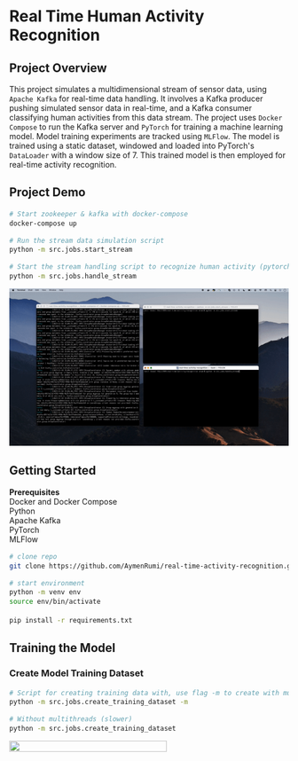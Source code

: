 # Real Time Human Activity Recognition

## Project Overview
This project simulates a multidimensional stream of sensor data, using `Apache Kafka` for real-time data handling. It involves a Kafka producer pushing simulated sensor data in real-time, and a Kafka consumer classifying human activities from this data stream. The project uses `Docker Compose` to run the Kafka server and `PyTorch` for training a machine learning model. Model training experiments are tracked using `MLFlow`. The model is trained using a static dataset, windowed and loaded into PyTorch's `DataLoader` with a window size of 7. This trained model is then employed for real-time activity recognition.


## Project Demo

```bash
# Start zookeeper & kafka with docker-compose
docker-compose up 
```


```bash
# Run the stream data simulation script
python -m src.jobs.start_stream
```

```bash
# Start the stream handling script to recognize human activity (pytorch model must be trained)
python -m src.jobs.handle_stream
```


<img src="https://github.com/AymenRumi/real-time-activity-recognition/blob/main/assets/demo.gif">



## Getting Started
<b>Prerequisites</b>
<br />
Docker and Docker Compose
<br />
Python
<br />
Apache Kafka
<br />
PyTorch
<br />
MLFlow



```bash
# clone repo
git clone https://github.com/AymenRumi/real-time-activity-recognition.git
```

```bash
# start environment
python -m venv env
source env/bin/activate

pip install -r requirements.txt
```


## Training the Model

### Create Model Training Dataset

```bash
# Script for creating training data with, use flag -m to create with multithreads
python -m src.jobs.create_training_dataset -m
```
```bash
# Without multithreads (slower)
python -m src.jobs.create_training_dataset 

```


<img src="https://github.com/AymenRumi/real-time-activity-recognition/blob/main/assets/demo_dataset.gif" height="75%" width="75%">

